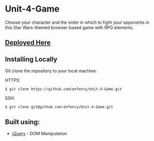 # Unit-4-Game
Choose your character and the order in which to fight your opponents in this Star Wars-themed browser-based game with RPG elements.

## [Deployed Here](https://enfenry.github.io/Unit-4-Game/)

## Installing Locally
Git clone the repository to your local machine: 

HTTPS:
```
$ git clone https://github.com/enfenry/Unit-4-Game.git
```
SSH:
````
$ git clone git@github.com:enfenry/Unit-4-Game.git
````

## Built using:
* [jQuery](https://jquery.com/) - DOM Manipulation
